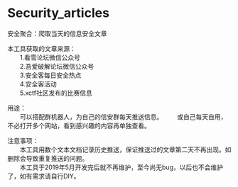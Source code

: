 # Security_articles
安全聚合：爬取当天的信息安全文章

本工具获取的文章来源：   
 &emsp;&emsp;1.看雪论坛微信公众号  
 &emsp;&emsp;2.吾爱破解论坛微信公众号  
 &emsp;&emsp;3.安全客每日安全热点   
 &emsp;&emsp;4.安全客活动  
 &emsp;&emsp;5.xctf社区发布的比赛信息  

用途：  
&emsp;&emsp;可以搭配群机器人，为自己的信安群每天推送信息。 
&emsp;&emsp;或自己每天自用，不必打开多个网站，看到感兴趣的内容再单独查看。

注意事项：  
&emsp;&emsp;本工具用数个文本文档记录历史推送，保证推送过的文章第二天不再出现。如删除会导致重复推送的问题。  
&emsp;&emsp;本工具于2019年5月开发完后就不再维护，至今尚无bug，以后也不会维护了，如有需求请自行DIY。








